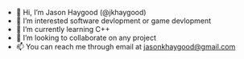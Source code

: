 - 👋 Hi, I’m Jason Haygood (@jkhaygood)
- 👀 I’m interested software devlopment or game devlopment
- 🌱 I’m currently learning C++
- 💞️ I’m looking to collaborate on any project
- 📫 You can reach me through email at jasonkhaygood@gmail.com
